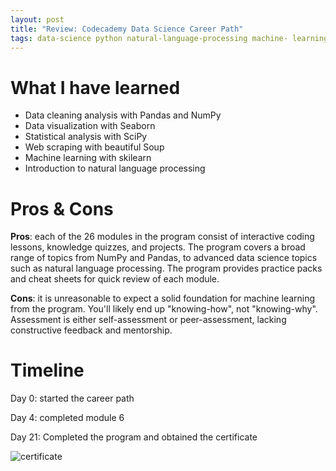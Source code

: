 ```yaml
---
layout: post
title: "Review: Codecademy Data Science Career Path"
tags: data-science python natural-language-processing machine- learning
---
```


# What I have learned

*   Data cleaning analysis with Pandas and NumPy
*   Data visualization with Seaborn
*   Statistical analysis with SciPy
*   Web scraping with beautiful Soup
*   Machine learning with skilearn 
*   Introduction to natural language processing 

# Pros & Cons

**Pros**: each of the 26 modules  in the program consist of interactive coding lessons, knowledge quizzes, and projects. The program covers a broad range of topics from NumPy and Pandas, to advanced data science topics such as natural language processing. The program provides practice packs and cheat sheets for quick review of each module.

**Cons**: it is unreasonable to expect a solid foundation for machine learning from the program. You'll likely end up "knowing-how", not "knowing-why".  Assessment is either self-assessment or peer-assessment, lacking constructive feedback and mentorship. 

# Timeline 

Day 0: started the career path 

Day 4: completed module 6 

Day 21: Completed the program and obtained the certificate

![certificate](https://github.com/tanyayt/tanyayt.github.io/blob/master/images/codecademy-data-science.png?raw=true)



